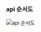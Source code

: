 ### api 순서도
![api 순서도](https://github.com/GyyymShark/audiobook/assets/46774346/eb8c25c7-ace0-4a22-aa37-46e40c19df63)